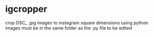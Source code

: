 # igcropper
crop DSC_ .jpg images to instagram square dimensions using python 
images must be in the same folder as the .py file to be edited 
